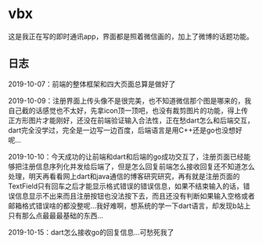 # vbx

这是我正在写的即时通讯app，界面都是照着微信画的，加上了微博的话题功能。

## 日志

2019-10-07：前端的整体框架和四大页面总算是做好了

2019-10-09：注册界面上传头像不是很完美，也不知道微信那个图是哪来的，我自己截的话感觉也不太好，先拿icon顶一顶吧，也没有裁剪图片的功能，得上传正方形图片才能刚好，还没在前端验证输入合法性，正在愁dart怎么和后端交互，dart完全没学过，完全是一边写一边百度，后端语言是用C++还是go也没想好呢...

2019-10-10：今天成功的让前端和dart和后端的go成功交互了，注册页面已经能够把注册信息序列化并发给后端了，但是怎么回复前端怎么接收回复还不知道怎么处理，明天再看看网上dart和java通信的博客研究研究，再有就是注册页面的TextField只有回车之后才能显示格式错误的错误信息，如果不结束输入的话，错误信息显示不出来而且注册按钮也没法按下去，而且还没有判断如果输入空格或者邮箱格式错误啥的都没整呢...我好难啊，想系统的学一下dart语言，却发现b站上只有那么点最最最基础的东西...

2019-10-15：dart怎么接收go的回复信息...可愁死我了